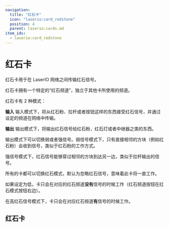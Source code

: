 ```yaml
---
navigation:
  title: "红石卡"
  icon: "laserio:card_redstone"
  position: 4
  parent: laserio:cards.md
item_ids:
  - laserio:card_redstone
---
```


# 红石卡

红石卡用于在 LaserIO 网络之间传输红石信号。

红石卡拥有一个特定的“红石频道”，独立于其他卡所使用的频道。

红石卡有 2 种模式：

**输入**
输入模式下，将从红石粉、拉杆或者按钮这样的东西接受红石信号，并通过设定的频道在网络中传输。

**输出**
输出模式下，将输出红石信号给红石粉，红石灯或者中继器之类的东西。

输出模式下可以切换弱或者强信号。弱信号模式下，只有直接相邻的方块（例如红石粉）会收到信号，类似于红石粉的工作方式。

强信号模式下，红石信号能够穿过相邻的方块到达另一边，类似于拉杆输出的信号。

所有的卡都可以切换红石模式，默认为忽略红石信号，意味着此卡将一直工作。

如果设定为低，卡只会在对应的红石频道**没有**信号的时候工作（红石频道按钮在红石模式按钮右边）。

在高红石信号模式下，卡只会在对应红石频道**有**信号的时候工作。

## 红石卡



<Recipe id="laserio:card_redstone" />

